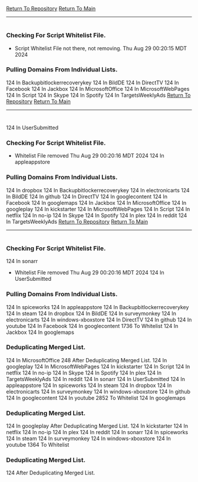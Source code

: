 [Return To Repository](https://github.com/DigitalWarrior/piholeparser/)
[Return To Main](https://github.com/DigitalWarrior/piholeparser/blob/master/RecentRunLogs/Mainlog.md)
____________________________________
# 
### Checking For Script Whitelist File.
* Script Whitelist File not there, not removing. Thu Aug 29 00:20:15 MDT 2024
### Pulling Domains From Individual Lists.
124 In Backupbitlockerrecoverykey
124 In BildDE
124 In DirectTV
124 In Facebook
124 In Jackbox
124 In MicrosoftOffice
124 In MicrosoftWebPages
124 In Script
124 In Skype
124 In Spotify
124 In TargetsWeeklyAds
[Return To Repository](https://github.com/DigitalWarrior/piholeparser/)
[Return To Main](https://github.com/DigitalWarrior/piholeparser/blob/master/RecentRunLogs/Mainlog.md)
____________________________________
# 
124 In UserSubmitted
### Checking For Script Whitelist File.
* Whitelist File removed Thu Aug 29 00:20:16 MDT 2024
124 In appleappstore
### Pulling Domains From Individual Lists.
124 In dropbox
124 In Backupbitlockerrecoverykey
124 In electronicarts
124 In BildDE
124 In github
124 In DirectTV
124 In googlecontent
124 In Facebook
124 In googlemaps
124 In Jackbox
124 In MicrosoftOffice
124 In googleplay
124 In kickstarter
124 In MicrosoftWebPages
124 In Script
124 In netflix
124 In no-ip
124 In Skype
124 In Spotify
124 In plex
124 In reddit
124 In TargetsWeeklyAds
[Return To Repository](https://github.com/DigitalWarrior/piholeparser/)
[Return To Main](https://github.com/DigitalWarrior/piholeparser/blob/master/RecentRunLogs/Mainlog.md)
____________________________________
# 
### Checking For Script Whitelist File.
124 In sonarr
* Whitelist File removed Thu Aug 29 00:20:16 MDT 2024
124 In UserSubmitted
### Pulling Domains From Individual Lists.
124 In spiceworks
124 In appleappstore
124 In Backupbitlockerrecoverykey
124 In steam
124 In dropbox
124 In BildDE
124 In surveymonkey
124 In electronicarts
124 In windows-xboxstore
124 In DirectTV
124 In github
124 In youtube
124 In Facebook
124 In googlecontent
1736 To Whitelist
124 In Jackbox
124 In googlemaps
### Deduplicating Merged List.
124 In MicrosoftOffice
248 After Deduplicating Merged List.
124 In googleplay
124 In MicrosoftWebPages
124 In kickstarter
124 In Script
124 In netflix
124 In no-ip
124 In Skype
124 In Spotify
124 In plex
124 In TargetsWeeklyAds
124 In reddit
124 In sonarr
124 In UserSubmitted
124 In appleappstore
124 In spiceworks
124 In steam
124 In dropbox
124 In electronicarts
124 In surveymonkey
124 In windows-xboxstore
124 In github
124 In googlecontent
124 In youtube
2852 To Whitelist
124 In googlemaps
### Deduplicating Merged List.
124 In googleplay
 After Deduplicating Merged List.
124 In kickstarter
124 In netflix
124 In no-ip
124 In plex
124 In reddit
124 In sonarr
124 In spiceworks
124 In steam
124 In surveymonkey
124 In windows-xboxstore
124 In youtube
1364 To Whitelist
### Deduplicating Merged List.
124 After Deduplicating Merged List.
